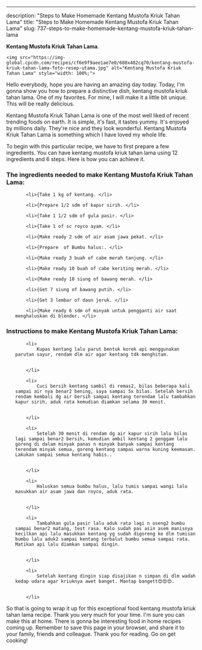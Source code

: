 ---
description: "Steps to Make Homemade Kentang Mustofa Kriuk Tahan Lama"
title: "Steps to Make Homemade Kentang Mustofa Kriuk Tahan Lama"
slug: 737-steps-to-make-homemade-kentang-mustofa-kriuk-tahan-lama

<p>
	<strong>Kentang Mustofa Kriuk Tahan Lama</strong>. 
	
</p>
<p>
	
	<img src="https://img-global.cpcdn.com/recipes/cf6e9f9aee1ae7e0/680x482cq70/kentang-mustofa-kriuk-tahan-lama-foto-resep-utama.jpg" alt="Kentang Mustofa Kriuk Tahan Lama" style="width: 100%;">
	
	
</p>
<p>
	Hello everybody, hope you are having an amazing day today. Today, I'm gonna show you how to prepare a distinctive dish, kentang mustofa kriuk tahan lama. One of my favorites. For mine, I will make it a little bit unique. This will be really delicious.
</p>
	
<p>
	
</p>
<p>
	Kentang Mustofa Kriuk Tahan Lama is one of the most well liked of recent trending foods on earth. It is simple, it's fast, it tastes yummy. It's enjoyed by millions daily. They're nice and they look wonderful. Kentang Mustofa Kriuk Tahan Lama is something which I have loved my whole life.
</p>

<p>
To begin with this particular recipe, we have to first prepare a few ingredients. You can have kentang mustofa kriuk tahan lama using 12 ingredients and 6 steps. Here is how you can achieve it.
</p>

<h3>The ingredients needed to make Kentang Mustofa Kriuk Tahan Lama:</h3>

<ol>
	
		<li>{Take 1 kg of kentang. </li>
	
		<li>{Prepare 1/2 sdm of kapur sirih. </li>
	
		<li>{Take 1 1/2 sdm of gula pasir. </li>
	
		<li>{Take 1 of sc royco ayam. </li>
	
		<li>{Make ready 2 sdm of air asam jawa pekat. </li>
	
		<li>{Prepare  of Bumbu halus:. </li>
	
		<li>{Make ready 3 buah of cabe merah tanjung. </li>
	
		<li>{Make ready 10 buah of cabe keriting merah. </li>
	
		<li>{Make ready 10 siung of bawang merah. </li>
	
		<li>{Get 7 siung of bawang putih. </li>
	
		<li>{Get 3 lembar of daun jeruk. </li>
	
		<li>{Make ready 6 sdm of minyak untuk pengganti air saat menghaluskan di blender. </li>
	
</ol>
<p>
	
</p>

<h3>Instructions to make Kentang Mustofa Kriuk Tahan Lama:</h3>

<ol>
	
		<li>
			Kupas kentang lalu parut bentuk korek api menggunakan parutan sayur, rendam dlm air agar kentang tdk menghitam.
			
			
		</li>
	
		<li>
			Cuci bersih kentang sambil di remas2, bilas beberapa kali sampai air nya benar2 bening, saya sampai 5x bilas. Setelah bersih rendam kembali dg air bersih sampai kentang terendam lalu tambahkan kapur sirih, aduk rata kemudian diamkan selama 30 menit.
			
			
		</li>
	
		<li>
			Setelah 30 menit di rendam dg air kapur sirih lalu bilas lagi sampai benar2 bersih, kemudian ambil kentang 2 genggam lalu goreng di dalam minyak panas n minyak banyak sampai kentang terendam minyak semua, goreng kentang sampai warna kuning keemasan. Lakukan sampai semua kentang habis..
			
			
		</li>
	
		<li>
			Haluskan semua bumbu halus, lalu tumis sampai wangi lalu masukkan air asam jawa dan royco, aduk rata.
			
			
		</li>
	
		<li>
			Tambahkan gula pasir lalu aduk rata lagi n oseng2 bumbu sampai benar2 matang, test rasa. Kalo sudah pas asin asem manisnya kecilkan api lalu masukkan kentang yg sudah digoreng ke dlm tumisan bumbu lalu aduk2 sampai kentang terbalut bumbu semua sampai rata. Matikan api lalu diamkan sampai dingin.
			
			
		</li>
	
		<li>
			Setelah kentang dingin siap disajikan n simpan di dlm wadah kedap udara agar kriuknya awet banget. Mantap bangett😍😍😍.
			
			
		</li>
	
</ol>

<p>
	
</p>

<p>
	So that is going to wrap it up for this exceptional food kentang mustofa kriuk tahan lama recipe. Thank you very much for your time. I'm sure you can make this at home. There is gonna be interesting food in home recipes coming up. Remember to save this page in your browser, and share it to your family, friends and colleague. Thank you for reading. Go on get cooking!
</p>
